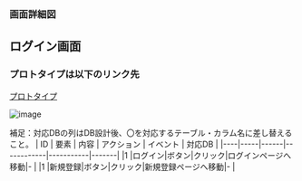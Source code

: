 ### 画面詳細図
## ログイン画面
### プロトタイプは以下のリンク先
[プロトタイプ](https://www.figma.com/file/5bAHMcKrDB8THLNT72si3d/%E7%94%BB%E9%9D%A2?node-id=0%3A1)

![image](https://user-images.githubusercontent.com/83050689/134278868-55272fb1-c116-4c87-a1a7-82851651f2ed.png)


補足：対応DBの列はDB設計後、〇を対応するテーブル・カラム名に差し替えること。
| ID | 要素 | 内容 | アクション | イベント | 対応DB |
|----|-----|------|------------|-----------|-------|
|1   |ログイン|ボタン|クリック|ログインページへ移動|-       |
|1   |新規登録|ボタン|クリック|新規登録ページへ移動|-       |
